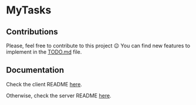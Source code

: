# MyTasks

## Contributions

Please, feel free to contribute to this project 😉
You can find new features to implement in the [TODO.md](https://github.com/maeldonn/mytasks/blob/master/TODO.md) file.

## Documentation

Check the client README [here](https://github.com/maeldonn/mytasks/blob/master/client/README.md).

Otherwise, check the server README [here](https://github.com/maeldonn/mytasks/blob/master/server/README.md).